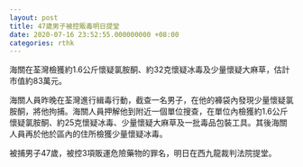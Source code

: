 ```yaml
---
layout: post
title: 47歲男子被控販毒明日提堂
date: 2020-07-16 23:52:55.000000000 +08:00
categories: rthk
---
```


海關在荃灣檢獲約1.6公斤懷疑氯胺酮、約32克懷疑冰毒及少量懷疑大麻草，估計市值約83萬元。

海關人員昨晚在荃灣進行緝毒行動，截查一名男子，在他的褲袋內發現少量懷疑氯胺酮，將他拘捕。海關人員押解他到附近一個單位搜查，在單位內檢獲約1.6公斤懷疑氯胺酮、約25克懷疑冰毒、少量懷疑大麻草及一批毒品包裝工具。其後海關人員再於他於區內的住所檢獲少量懷疑冰毒。

被捕男子47歲，被控3項販運危險藥物的罪名，明日在西九龍裁判法院提堂。
